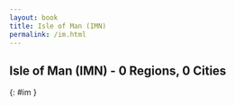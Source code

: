 ```yaml
---
layout: book
title: Isle of Man (IMN)
permalink: /im.html
---
```


## Isle of Man (IMN) - 0 Regions, 0 Cities
{: #im }






 
